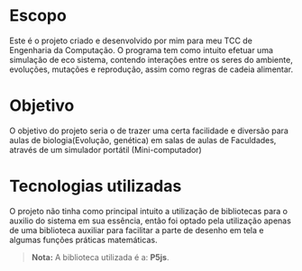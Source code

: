 # Escopo

Este é o projeto criado e desenvolvido por mim para meu TCC de Engenharia da Computação.
O programa tem como intuito efetuar uma simulação de eco sistema, contendo interações entre os seres do ambiente, evoluções, mutações e reprodução, assim como regras de cadeia alimentar.


# Objetivo

O objetivo do projeto seria o de trazer uma certa facilidade e diversão para aulas de biologia(Evolução, genética) em salas de aulas de Faculdades, através de um simulador portátil (Mini-computador)

# Tecnologias utilizadas

O projeto não tinha como principal intuito a utilização de bibliotecas para o auxilio do sistema em sua essência, então foi optado pela utilização apenas de uma biblioteca auxiliar para facilitar a parte de desenho em tela e algumas funções práticas matemáticas.
> **Nota:** A biblioteca utilizada é a: **P5js**.